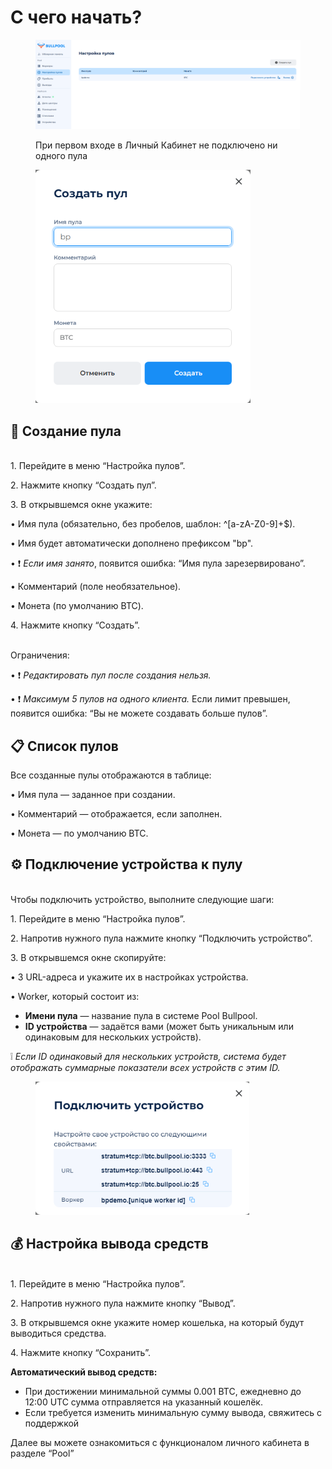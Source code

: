 # С чего начать?

<figure><img src="../.gitbook/assets/Снимок экрана 2025-02-05 175126.png" alt=""><figcaption><p>При первом входе в Личный Кабинет не подключено ни одного пула</p></figcaption></figure>

<figure><img src="../.gitbook/assets/Снимок экрана 2025-02-05 175330.png" alt="" width="344"><figcaption></figcaption></figure>

## 🚀 Создание пула

\
1\. Перейдите в меню “Настройка пулов”.

2\. Нажмите кнопку “Создать пул”.

3\. В открывшемся окне укажите:

• Имя пула (обязательно, без пробелов, шаблон: ^\[a-zA-Z0-9]+$).

• Имя будет автоматически дополнено префиксом "bp".

• ❗ _Если имя занято_, появится ошибка: “Имя пула зарезервировано”.

• Комментарий (поле необязательное).

• Монета (по умолчанию BTC).

4\. Нажмите кнопку “Создать”.

\
Ограничения:

• ❗ _Редактировать пул после создания нельзя._

• ❗ _Максимум 5 пулов на одного клиента._ Если лимит превышен, появится ошибка: “Вы не можете создавать больше пулов”.

## 📋 Список пулов

Все созданные пулы отображаются в таблице:

• Имя пула — заданное при создании.

• Комментарий — отображается, если заполнен.

• Монета — по умолчанию BTC.

## ⚙️ Подключение устройства к пулу

\
Чтобы подключить устройство, выполните следующие шаги:

1\. Перейдите в меню “Настройка пулов”.

2\. Напротив нужного пула нажмите кнопку “Подключить устройство”.

3\. В открывшемся окне скопируйте:

• 3 URL-адреса и укажите их в настройках устройства.

• Worker, который состоит из:

* **Имени пула** — название пула в системе Pool Bullpool.
* **ID устройства** — задаётся вами (может быть уникальным или одинаковым для нескольких устройств).

❕ _Если ID одинаковый для нескольких устройств, система будет отображать суммарные показатели всех устройств с этим ID._

<figure><img src="../.gitbook/assets/Снимок экрана 2025-02-05 175753.png" alt="" width="342"><figcaption></figcaption></figure>

## 💰 Настройка вывода средств

\
1\. Перейдите в меню “Настройка пулов”.

2\. Напротив нужного пула нажмите кнопку “Вывод”.

3\. В открывшемся окне укажите номер кошелька, на который будут выводиться средства.

4\. Нажмите кнопку “Сохранить”.



**Автоматический вывод средств:**

* При достижении минимальной суммы 0.001 BTC, ежедневно до 12:00 UTC сумма отправляется на указанный кошелёк.
* Если требуется изменить минимальную сумму вывода, свяжитесь с поддержкой

Далее вы можете ознакомиться с функционалом личного кабинета в разделе “Pool”
